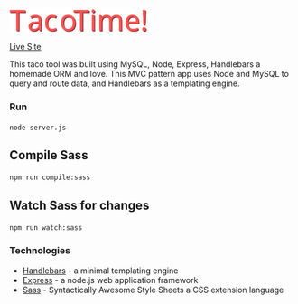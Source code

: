 <img src="README-logo.svg" alt="alt text" width="250">

[Live Site](https://taco--time.herokuapp.com/)


This taco tool was built using  MySQL, Node, Express, Handlebars a homemade ORM and love. This MVC pattern app uses Node and MySQL to query and route data, and Handlebars as a templating engine.

### Run
`node server.js`

## Compile Sass
`npm run compile:sass`

## Watch Sass for changes
`npm run watch:sass`



### Technologies 

* <a href="https://handlebarsjs.com/">Handlebars</a> - a minimal templating engine <br>
* <a href="https://expressjs.com/">Express</a> - a node.js web application framework <br>
* <a href="https://sass-lang.com/">Sass</a> - Syntactically Awesome Style Sheets a CSS extension language <br>



<!-- * <a href="https://fontawesome.com/">Font Awesome</a> - icons designed for the web <br> -->
